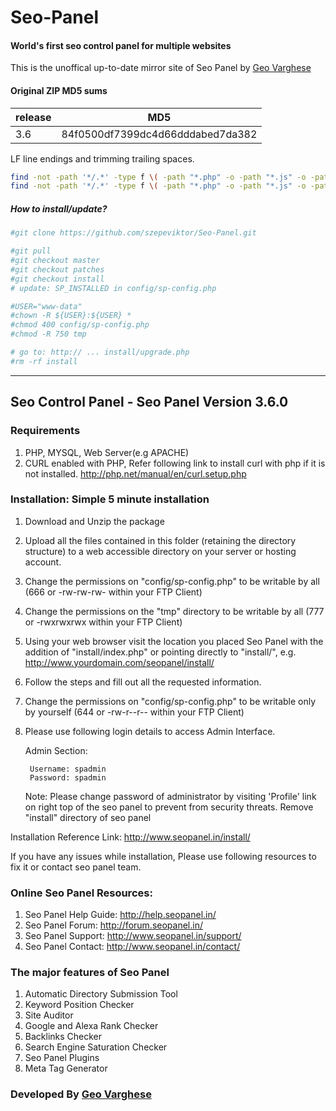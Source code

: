 Seo-Panel
=========

#### World's first seo control panel for multiple websites

This is the unoffical up-to-date mirror site of Seo Panel by [Geo Varghese](http://www.seopanel.in/)

#### Original ZIP MD5 sums

| release | MD5                              |
| ------- | -------------------------------- |
| 3.6     | 84f0500df7399dc4d66dddabed7da382 |


LF line endings and trimming trailing spaces.

```bash
find -not -path '*/.*' -type f \( -path "*.php" -o -path "*.js" -o -path "*.css" \) -exec dos2unix \{\} \;
find -not -path '*/.*' -type f \( -path "*.php" -o -path "*.js" -o -path "*.css" \) -exec sed -i 's/[ \t]*$//' \{\} \;
```

##### How to install/update?

```bash
#git clone https://github.com/szepeviktor/Seo-Panel.git

#git pull
#git checkout master
#git checkout patches
#git checkout install
# update: SP_INSTALLED in config/sp-config.php

#USER="www-data"
#chown -R ${USER}:${USER} *
#chmod 400 config/sp-config.php
#chmod -R 750 tmp

# go to: http:// ... install/upgrade.php
#rm -rf install
```

- - -

## Seo Control Panel - Seo Panel Version 3.6.0

### Requirements

1. PHP, MYSQL, Web Server(e.g APACHE)
2. CURL enabled with PHP, Refer following link to install curl with php if it is not installed.
   http://php.net/manual/en/curl.setup.php


### Installation: Simple 5 minute installation

1. Download and Unzip the package
2. Upload all the files contained in this folder (retaining the directory structure) to a web accessible directory on your server or hosting account.
3. Change the permissions on "config/sp-config.php" to be writable by all (666 or -rw-rw-rw- within your FTP Client)
4. Change the permissions on the "tmp" directory to be writable by all (777 or -rwxrwxrwx within your FTP Client)
5. Using your web browser visit the location you placed Seo Panel with the addition of "install/index.php" or pointing directly to "install/", e.g. http://www.yourdomain.com/seopanel/install/
6. Follow the steps and fill out all the requested information.
7. Change the permissions on "config/sp-config.php" to be writable only by yourself (644 or -rw-r--r-- within your FTP Client)
8. Please use following login details to access Admin Interface.

    Admin Section:

        Username: spadmin
        Password: spadmin

    Note:
        Please change password of administrator by visiting 'Profile' link on right top of the seo panel to prevent from security threats.
        Remove "install" directory of seo panel

Installation Reference Link: http://www.seopanel.in/install/

If you have any issues while installation, Please use following resources to fix it or contact seo panel team.


### Online Seo Panel Resources:

1. Seo Panel Help Guide: http://help.seopanel.in/
1. Seo Panel Forum: http://forum.seopanel.in/
1. Seo Panel Support: http://www.seopanel.in/support/
1. Seo Panel Contact: http://www.seopanel.in/contact/


### The major features of Seo Panel

1. Automatic Directory Submission Tool
1. Keyword Position Checker
1. Site Auditor
1. Google and Alexa Rank Checker
1. Backlinks Checker
1. Search Engine Saturation Checker
1. Seo Panel Plugins
1. Meta Tag Generator


### Developed By [Geo Varghese](http://www.seopanel.in/)

